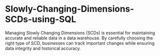 # Slowly-Changing-Dimensions-SCDs-using-SQL
Managing Slowly Changing Dimensions (SCDs) is essential for maintaining accurate and reliable data in a data warehouse. By carefully choosing the right type of SCD, businesses can track important changes while ensuring data integrity and historical accuracy.

